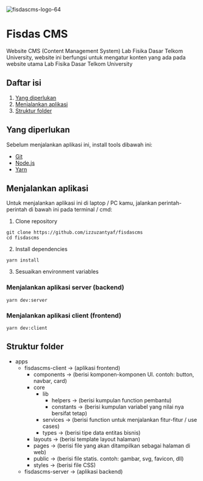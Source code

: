 ![fisdascms-logo-64](https://user-images.githubusercontent.com/49353967/178111182-c7974bb8-1a5d-44ba-b78d-837132385e87.png)
# Fisdas CMS
Website CMS (Content Management System) Lab Fisika Dasar Telkom University, website ini berfungsi untuk mengatur konten yang ada pada website utama Lab Fisika Dasar Telkom University

## Daftar isi
1. [Yang diperlukan](#yang-diperlukan)
2. [Menjalankan aplikasi](#menjalankan-aplikasi)
3. [Struktur folder](#struktur-folder)


## Yang diperlukan
Sebelum menjalankan aplikasi ini, install tools dibawah ini:
- [Git](https://git-scm.com)
- [Node.js](https://nodejs.org)
- [Yarn](https://yarnpkg.com)

## Menjalankan aplikasi
Untuk menjalankan aplikasi ini di laptop / PC kamu, jalankan perintah-perintah di bawah ini pada terminal / cmd:
1. Clone repository
```
git clone https://github.com/izzuzantyaf/fisdascms
cd fisdascms
```
2. Install dependencies
```
yarn install
```
3. Sesuaikan environment variables
### Menjalankan aplikasi server (backend)
```
yarn dev:server
```
### Menjalankan aplikasi client (frontend)
```
yarn dev:client
```

## Struktur folder
- apps
  - fisdascms-client -> (aplikasi frontend)
    - components -> (berisi komponen-komponen UI. contoh: button, navbar, card)
    - core
      - lib
        - helpers -> (berisi kumpulan function pembantu)
        - constants -> (berisi kumpulan variabel yang nilai nya bersifat tetap)
      - services -> (berisi function untuk menjalankan fitur-fitur / use cases)
      - types -> (berisi tipe data entitas bisnis)
    - layouts -> (berisi template layout halaman)
    - pages -> (berisi file yang akan ditampilkan sebagai halaman di web)
    - public -> (berisi file statis. contoh: gambar, svg, favicon, dll)
    - styles -> (berisi file CSS)
  - fisdascms-server -> (aplikasi backend)
